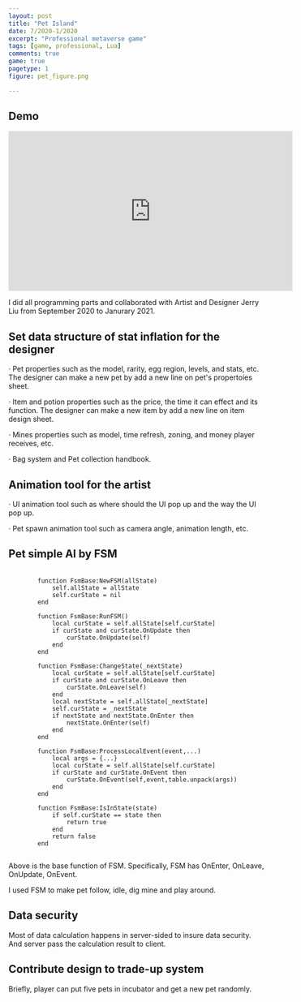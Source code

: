 ```yaml
---
layout: post
title: "Pet Island"
date: 7/2020-1/2020
excerpt: "Professional metaverse game"
tags: [game, professional, Lua]
comments: true
game: true
pagetype: 1
figure: pet_figure.png

---
```


## Demo
<iframe width="560" height="315" src="https://www.youtube.com/embed/QvPPOupOO20" frameborder="0" allow="accelerometer; autoplay; encrypted-media; gyroscope; picture-in-picture" allowfullscreen></iframe>

I did all programming parts and collaborated with Artist and Designer Jerry Liu from September 2020 to Janurary 2021.


## Set data structure of stat inflation for the designer
<p>· Pet properties such as the model, rarity, egg region, levels, and stats, etc. The designer can make a new pet by add a new line on pet's propertoies sheet.</p>
<p>· Item and potion properties such as the price, the time it can effect and its function. The designer can make a new item by add a new line on item design sheet.</p>
<p>· Mines properties such as model, time refresh, zoning, and money player receives, etc.</p>
<p>· Bag system and Pet collection handbook.</p>

## Animation tool for the artist
<p>· UI animation tool such as where should the UI pop up and the way the UI pop up.</p>
<p>· Pet spawn animation tool such as camera angle, animation length, etc.</p>

## Pet simple AI by FSM

<pre>
    <code>
        function FsmBase:NewFSM(allState)
            self.allState = allState    
            self.curState = nil
        end

        function FsmBase:RunFSM()
            local curState = self.allState[self.curState]
            if curState and curState.OnUpdate then
                curState.OnUpdate(self)
            end
        end

        function FsmBase:ChangeState(_nextState)
            local curState = self.allState[self.curState]
        	if curState and curState.OnLeave then
        		curState.OnLeave(self)
        	end
        	local nextState = self.allState[_nextState]
        	self.curState = _nextState
        	if nextState and nextState.OnEnter then
        		nextState.OnEnter(self)
        	end
        end

        function FsmBase:ProcessLocalEvent(event,...)
        	local args = {...}
        	local curState = self.allState[self.curState]
        	if curState and curState.OnEvent then
        		curState.OnEvent(self,event,table.unpack(args))
        	end
        end

        function FsmBase:IsInState(state)
        	if self.curState == state then
        		return true
        	end
        	return false
        end
    </code>
</pre>

<p>Above is the base function of FSM. Specifically, FSM has OnEnter, OnLeave, OnUpdate, OnEvent. </p>
<p>I used FSM to make pet follow, idle, dig mine and play around.</p>

## Data security
Most of data calculation happens in server-sided to insure data security. And server pass the calculation result to client.

## Contribute design to trade-up system
Briefly, player can put five pets in incubator and get a new pet randomly.
